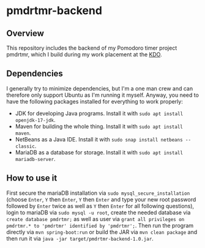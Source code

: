 # pmdrtmr-backend

## Overview

This repository includes the backend of my Pomodoro timer project pmdrtmr, which I build during my work placement at the [KDO](https://www.kdo.de/).

## Dependencies

I generally try to minimize dependencies, but I'm a one man crew and can therefore only support Ubuntu as I'm running it myself. Anyway, you need to have the following packages installed for everything to work properly:

- JDK for developing Java programs. Install it with `sudo apt install openjdk-17-jdk`.
- Maven for building the whole thing. Install it with `sudo apt install maven`.
- NetBeans as a Java IDE. Install it with `sudo snap install netbeans --classic`.
- MariaDB as a database for storage. Install it with `sudo apt install mariadb-server`.

## How to use it

First secure the mariaDB installation via `sudo mysql_secure_installation` (choose `Enter`, `Y` then `Enter`, `Y` then `Enter` and type your new root password followed by `Enter` twice as well as `Y` then `Enter` for all following questions), login to mariaDB via `sudo mysql -u root`, create the needed database via `create database pmdrtmr;` as well as user via `grant all privileges on pmdrtmr.* to 'pmdrtmr' identified by 'pmdrtmr';`. Then run the program directly via `mvn spring-boot:run` or build the JAR via `mvn clean package` and then run it via `java -jar target/pmdrtmr-backend-1.0.jar`.
